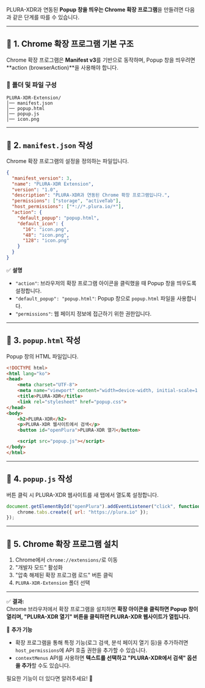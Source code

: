 PLURA-XDR과 연동된 **Popup 창을 띄우는 Chrome 확장 프로그램**을 만들려면 다음과 같은 단계를 따를 수 있습니다.

---

## 📌 **1. Chrome 확장 프로그램 기본 구조**
Chrome 확장 프로그램은 **Manifest v3**를 기반으로 동작하며, Popup 창을 띄우려면 **action (browserAction)**을 사용해야 합니다.

### 🔹 **폴더 및 파일 구성**
```
PLURA-XDR-Extension/
│── manifest.json
│── popup.html
│── popup.js
│── icon.png
```

---

## 📌 **2. `manifest.json` 작성**
Chrome 확장 프로그램의 설정을 정의하는 파일입니다.

```json
{
  "manifest_version": 3,
  "name": "PLURA-XDR Extension",
  "version": "1.0",
  "description": "PLURA-XDR과 연동된 Chrome 확장 프로그램입니다.",
  "permissions": ["storage", "activeTab"],
  "host_permissions": ["*://*.plura.io/*"], 
  "action": {
    "default_popup": "popup.html",
    "default_icon": {
      "16": "icon.png",
      "48": "icon.png",
      "128": "icon.png"
    }
  }
}
```

✅ **설명**  
- `"action"`: 브라우저의 확장 프로그램 아이콘을 클릭했을 때 Popup 창을 띄우도록 설정합니다.
- `"default_popup": "popup.html"`: Popup 창으로 `popup.html` 파일을 사용합니다.
- `"permissions"`: 웹 페이지 정보에 접근하기 위한 권한입니다.

---

## 📌 **3. `popup.html` 작성**
Popup 창의 HTML 파일입니다.

```html
<!DOCTYPE html>
<html lang="ko">
<head>
    <meta charset="UTF-8">
    <meta name="viewport" content="width=device-width, initial-scale=1.0">
    <title>PLURA-XDR</title>
    <link rel="stylesheet" href="popup.css">
</head>
<body>
    <h2>PLURA-XDR</h2>
    <p>PLURA-XDR 웹사이트에서 검색</p>
    <button id="openPlura">PLURA-XDR 열기</button>

    <script src="popup.js"></script>
</body>
</html>
```

---

## 📌 **4. `popup.js` 작성**
버튼 클릭 시 PLURA-XDR 웹사이트를 새 탭에서 열도록 설정합니다.

```javascript
document.getElementById("openPlura").addEventListener("click", function() {
    chrome.tabs.create({ url: "https://plura.io" });
});
```

---

## 📌 **5. Chrome 확장 프로그램 설치**
1. Chrome에서 `chrome://extensions/`로 이동
2. "개발자 모드" 활성화
3. "압축 해제된 확장 프로그램 로드" 버튼 클릭
4. `PLURA-XDR-Extension` 폴더 선택

---

✅ **결과:**  
Chrome 브라우저에서 확장 프로그램을 설치하면 **확장 아이콘을 클릭하면 Popup 창이 열리며, "PLURA-XDR 열기" 버튼을 클릭하면 PLURA-XDR 웹사이트가 열립니다.**

📌 **추가 기능**  
- 확장 프로그램을 통해 특정 기능(로그 검색, 분석 페이지 열기 등)을 추가하려면 `host_permissions`에 API 호출 권한을 추가할 수 있습니다.
- `contextMenus` API를 사용하면 **텍스트를 선택하고 "PLURA-XDR에서 검색" 옵션을 추가**할 수도 있습니다.

필요한 기능이 더 있다면 알려주세요! 🚀
